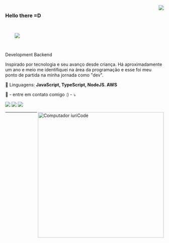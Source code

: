 <img align='right' src="https://github-readme-stats.vercel.app/api?username=fernandortec">

### Hello there =D

<img src="https://img.shields.io/static/v1?label=Overview&message=SEUNOME&color=f8efd4&style=for-the-badge&logo=GitHub" style="margin: 30px">

<p>

Development Backend<br/>
<p align="left"> 
Inspirado por tecnologia e seu avanço desde criança.
Há aproximadamente um ano e meio me identifiquei na área da programação e esse foi meu ponto de partida na minha jornada como "dev".
</p>

<p align="left">
  🦄 Linguagens: <strong>JavaScript, TypeScript, NodeJS. AWS</strong>
</p>

<p align="left">
  💌 - entre em contato comigo :) - ⤵️
</p>

<p align="left">
  <a href="mailto:fernandorfigueiredotec@gmail.com" alt="Gmail">
  <img src="https://img.shields.io/badge/-Gmail-FF0000?style=flat-square&labelColor=FF0000&logo=gmail&logoColor=white&link=LINK-DO-SEU-EMAIL" /></a>

  <a href="https://www.linkedin.com/in/fernandortec/" alt="Linkedin">
  <img src="https://img.shields.io/badge/-Linkedin-0e76a8?style=flat-square&logo=Linkedin&logoColor=white&link=LINK-DO-SEU-LINKEDIN" /></a>

  <a href="https://wa.me/31993750285" alt="WhatsApp">
  <img src="https://img.shields.io/badge/-WhatsApp-25d366?style=flat-square&labelColor=25d366&logo=whatsapp&logoColor=white&link=API-DO-SEU-WHATSAPP"/></a>
</p>  

  <img src="https://raw.githubusercontent.com/MicaelliMedeiros/micaellimedeiros/master/image/computer-illustration.png" min-width="400px" max-width="400px" width="400px" align="right" alt="Computador iuriCode">

</p>
<hr>
